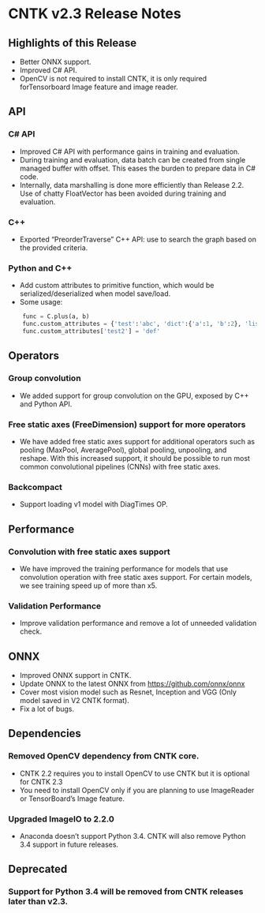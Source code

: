 # CNTK v2.3 Release Notes

## Highlights of this Release
- Better ONNX support.
- Improved C# API.
- OpenCV is not required to install CNTK, it is only required forTensorboard Image feature and image reader.

## API
### C# API
- Improved C# API with performance gains in training and evaluation. 
-	During training and evaluation, data batch can be created from single managed buffer with offset. This eases the burden to prepare data in C# code. 
-	Internally, data marshalling is done more efficiently than Release 2.2. Use of chatty FloatVector has been avoided during training and evaluation.
### C++
- Exported “PreorderTraverse” C++ API: use to search the graph based on the provided criteria.
### Python and C++
- Add custom attributes to primitive function, which would be serialized/deserialized when model save/load. 
- Some usage:
```python
    func = C.plus(a, b)
    func.custom_attributes = {'test':'abc', 'dict':{'a':1, 'b':2}, 'list':[1,2,3]} 
    func.custom_attributes['test2'] = 'def'
```

## Operators
### Group convolution
- We added support for group convolution on the GPU, exposed by C++ and Python API.
### Free static axes (FreeDimension) support for more operators
- We have added free static axes support for additional operators such as pooling (MaxPool, AveragePool), global pooling, unpooling, and reshape. With this increased support, it should be possible to run most common convolutional pipelines (CNNs) with free static axes. 
### Backcompact
- Support loading v1 model with DiagTimes OP.

## Performance
### Convolution with free static axes support
- We have improved the training performance for models that use convolution operation with free static axes support. For certain models, we see training speed up of more than x5. 
### Validation Performance
- Improve validation performance and remove a lot of unneeded validation check.

## ONNX
- Improved ONNX support in CNTK.
- Update ONNX to the latest ONNX from https://github.com/onnx/onnx
- Cover most vision model such as Resnet, Inception and VGG (Only model saved in V2 CNTK format).
- Fix a lot of bugs.

## Dependencies
### Removed OpenCV dependency from CNTK core.
- CNTK 2.2 requires you to install OpenCV to use CNTK but it is optional for CNTK 2.3
- You need to install OpenCV only if you are planning to use ImageReader or TensorBoard’s Image feature.
### Upgraded ImageIO to 2.2.0
- Anaconda doesn’t support Python 3.4. CNTK will also remove Python 3.4 support in future releases.

## Deprecated
### Support for Python 3.4 will be removed from CNTK releases later than v2.3.
